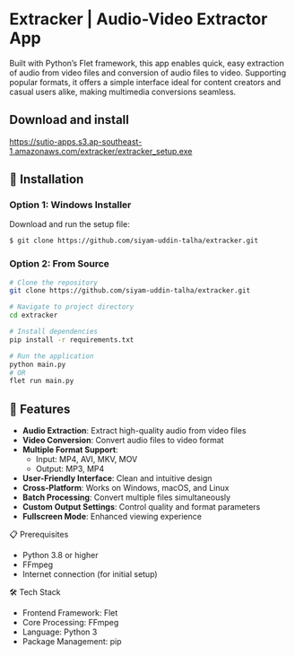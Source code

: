 # Extracker | Audio-Video Extractor App

Built with Python’s Flet framework, this app enables quick, easy extraction of audio from video files and conversion of audio files to video. Supporting popular formats, it offers a simple interface ideal for content creators and casual users alike, making multimedia conversions seamless.

## Download and install

https://sutio-apps.s3.ap-southeast-1.amazonaws.com/extracker/extracker_setup.exe

## 🔧 Installation

### Option 1: Windows Installer

Download and run the setup file:

```bash
$ git clone https://github.com/siyam-uddin-talha/extracker.git

```

### Option 2: From Source

```bash
# Clone the repository
git clone https://github.com/siyam-uddin-talha/extracker.git

# Navigate to project directory
cd extracker

# Install dependencies
pip install -r requirements.txt

# Run the application
python main.py
# OR
flet run main.py

```

## 🚀 Features

- **Audio Extraction**: Extract high-quality audio from video files
- **Video Conversion**: Convert audio files to video format
- **Multiple Format Support**:
  - Input: MP4, AVI, MKV, MOV
  - Output: MP3, MP4
- **User-Friendly Interface**: Clean and intuitive design
- **Cross-Platform**: Works on Windows, macOS, and Linux
- **Batch Processing**: Convert multiple files simultaneously
- **Custom Output Settings**: Control quality and format parameters
- **Fullscreen Mode**: Enhanced viewing experience

📋 Prerequisites

- Python 3.8 or higher
- FFmpeg
- Internet connection (for initial setup)

🛠️ Tech Stack

- Frontend Framework: Flet
- Core Processing: FFmpeg
- Language: Python 3
- Package Management: pip
